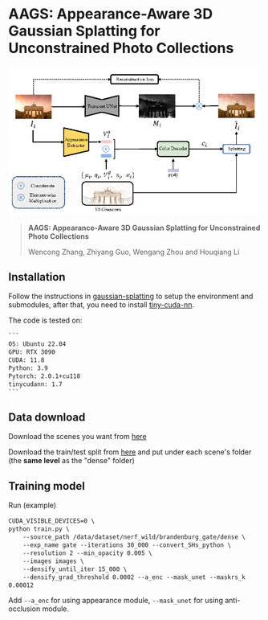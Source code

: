 # AAGS: Appearance-Aware 3D Gaussian Splatting for Unconstrained Photo Collections

![pipeline](./assets/pipeline.png)

> **AAGS: Appearance-Aware 3D Gaussian Splatting for Unconstrained Photo Collections**
>
> Wencong Zhang, Zhiyang Guo, Wengang Zhou and Houqiang Li

## Installation

Follow the instructions in [gaussian-splatting](https://github.com/graphdeco-inria/gaussian-splatting) to setup the environment and submodules, after that, you need to install [tiny-cuda-nn](https://github.com/NVlabs/tiny-cuda-nn).

   The code is tested on:
   
    ```
    OS: Ubuntu 22.04
    GPU: RTX 3090
    CUDA: 11.8
    Python: 3.9
    Pytorch: 2.0.1+cu118
    tinycudann: 1.7
    ```

## Data download

Download the scenes you want from [here](https://www.cs.ubc.ca/~kmyi/imw2020/data.html) 

Download the train/test split from [here](https://nerf-w.github.io/) and put under each scene's folder (the **same level** as the "dense" folder)

## Training model

Run (example)
```
CUDA_VISIBLE_DEVICES=0 \
python train.py \
    --source_path /data/dataset/nerf_wild/brandenburg_gate/dense \
    --exp_name gate --iterations 30_000 --convert_SHs_python \
    --resolution 2 --min_opacity 0.005 \
    --images images \
    --densify_until_iter 15_000 \
    --densify_grad_threshold 0.0002 --a_enc --mask_unet --maskrs_k 0.00012
```

Add `--a_enc` for using appearance module, `--mask_unet` for using anti-occlusion module.